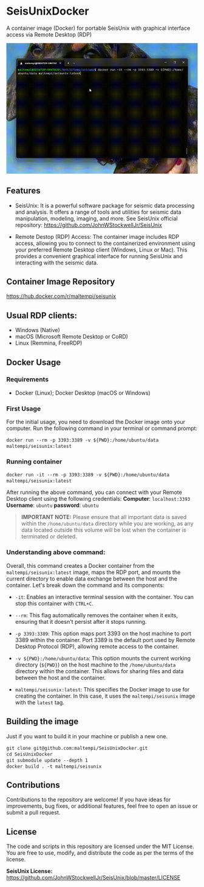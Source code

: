 # SeisUnixDocker
A container image (Docker) for portable SeisUnix with graphical interface access via Remote Desktop (RDP)

![SeisUnixDemo](./docs/SeisUnixDockerDemo.gif)

## Features

- SeisUnix: It is a powerful software package for seismic data processing and analysis. It offers a range of tools and utilities for seismic data manipulation, modeling, imaging, and more. See SeisUnix official repository: https://github.com/JohnWStockwellJr/SeisUnix

- Remote Destop (RDP) Access: The container image includes RDP access, allowing you to connect to the containerized environment using your preferred Remote Desktop client (Windows, Linux or Mac). This provides a convenient graphical interface for running SeisUnix and interacting with the seismic data.

## Container Image Repository
https://hub.docker.com/r/maltempi/seisunix

## Usual RDP clients:
- Windows (Native) 
- macOS (Microsoft Remote Desktop or CoRD)
- Linux (Remmina, FreeRDP)

## Docker Usage

### Requirements
- Docker (Linux); Docker Desktop (macOS or Windows)

### First Usage
For the initial usage, you need to download the Docker image onto your computer. Run the following command in your terminal or command prompt:

```
docker run --rm -p 3393:3389 -v ${PWD}:/home/ubuntu/data maltempi/seisunix:latest
```

### Running container
```
docker run -it --rm -p 3393:3389 -v ${PWD}:/home/ubuntu/data maltempi/seisunix:latest 
```

After running the above command, you can connect with your Remote Desktop client using the following credentials:
**Computer**: `localhost:3393`
**Username**: `ubuntu`
**password**: `ubuntu`

> **IMPORTANT NOTE:** Please ensure that all important data is saved within the `/home/ubuntu/data` directory while you are working, as any data located outside this volume will be lost when the container is terminated or deleted.

### Understanding above command:
Overall, this command creates a Docker container from the `maltempi/seisunix:latest` image, maps the RDP port, and mounts the current directory to enable data exchange between the host and the container. Let's break down the command and its components:

- `-it`: Enables an interactive terminal session with the container. You can stop this container with `CTRL+C`.

- `--rm`: This flag automatically removes the container when it exits, ensuring that it doesn't persist after it stops running.

- `-p 3393:3389`: This option maps port 3393 on the host machine to port 3389 within the container. Port 3389 is the default port used by Remote Desktop Protocol (RDP), allowing remote access to the container.

- `-v ${PWD}:/home/ubuntu/data`: This option mounts the current working directory (`${PWD}`) on the host machine to the `/home/ubuntu/data` directory within the container. This allows for sharing files and data between the host and the container.

- `maltempi/seisunix:latest`: This specifies the Docker image to use for creating the container. In this case, it uses the `maltempi/seisunix` image with the `latest` tag.

## Building the image

Just if you want to build it in your machine or publish a new one.

```
git clone git@github.com:maltempi/SeisUnixDocker.git
cd SeisUnixDocker
git submodule update --depth 1
docker build . -t maltempi/seisunix
```

## Contributions

Contributions to the repository are welcome! If you have ideas for improvements, bug fixes, or additional features, feel free to open an issue or submit a pull request.

## License

The code and scripts in this repository are licensed under the MIT License. You are free to use, modify, and distribute the code as per the terms of the license.

**SeisUnix License:** https://github.com/JohnWStockwellJr/SeisUnix/blob/master/LICENSE
